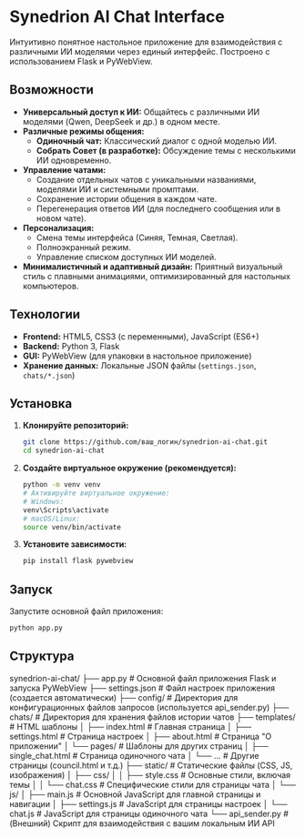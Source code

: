 # Synedrion AI Chat Interface

Интуитивно понятное настольное приложение для взаимодействия с различными ИИ моделями через единый интерфейс. Построено с использованием Flask и PyWebView.

## Возможности

*   **Универсальный доступ к ИИ:** Общайтесь с различными ИИ моделями (Qwen, DeepSeek и др.) в одном месте.
*   **Различные режимы общения:**
    *   **Одиночный чат:** Классический диалог с одной моделью ИИ.
    *   **Собрать Совет (в разработке):** Обсуждение темы с несколькими ИИ одновременно.
*   **Управление чатами:**
    *   Создание отдельных чатов с уникальными названиями, моделями ИИ и системными промптами.
    *   Сохранение истории общения в каждом чате.
    *   Перегенерация ответов ИИ (для последнего сообщения или в новом чате).
*   **Персонализация:**
    *   Смена темы интерфейса (Синяя, Темная, Светлая).
    *   Полноэкранный режим.
    *   Управление списком доступных ИИ моделей.
*   **Минималистичный и адаптивный дизайн:** Приятный визуальный стиль с плавными анимациями, оптимизированный для настольных компьютеров.

## Технологии

*   **Frontend:** HTML5, CSS3 (с переменными), JavaScript (ES6+)
*   **Backend:** Python 3, Flask
*   **GUI:** PyWebView (для упаковки в настольное приложение)
*   **Хранение данных:** Локальные JSON файлы (`settings.json`, `chats/*.json`)

## Установка

1.  **Клонируйте репозиторий:**
    ```bash
    git clone https://github.com/ваш_логин/synedrion-ai-chat.git
    cd synedrion-ai-chat
    ```

2.  **Создайте виртуальное окружение (рекомендуется):**
    ```bash
    python -m venv venv
    # Активируйте виртуальное окружение:
    # Windows:
    venv\Scripts\activate
    # macOS/Linux:
    source venv/bin/activate
    ```

3.  **Установите зависимости:**
    ```bash
    pip install flask pywebview
    ```

## Запуск

Запустите основной файл приложения:

```bash
python app.py
```

## Структура

synedrion-ai-chat/
├── app.py                 # Основной файл приложения Flask и запуска PyWebView
├── settings.json          # Файл настроек приложения (создается автоматически)
├── config/                # Директория для конфигурационных файлов запросов (используется api_sender.py)
├── chats/                 # Директория для хранения файлов истории чатов
├── templates/             # HTML шаблоны
│   ├── index.html         # Главная страница
│   ├── settings.html      # Страница настроек
│   ├── about.html         # Страница "О приложении"
│   └── pages/             # Шаблоны для других страниц
│       ├── single_chat.html # Страница одиночного чата
│       └── ...            # Другие страницы (council.html и т.д.)
├── static/                # Статические файлы (CSS, JS, изображения)
│   ├── css/
│   │   ├── style.css      # Основные стили, включая темы
│   │   └── chat.css       # Специфические стили для страницы чата
│   └── js/
│       ├── main.js        # Основной JavaScript для главной страницы и навигации
│       ├── settings.js    # JavaScript для страницы настроек
│       └── chat.js        # JavaScript для страницы одиночного чата
└── api_sender.py          # (Внешний) Скрипт для взаимодействия с вашим локальным ИИ API

